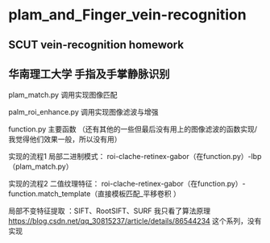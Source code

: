 # plam_and_Finger_vein-recognition
## SCUT vein-recognition homework
## 华南理工大学 手指及手掌静脉识别
plam_match.py 调用实现图像匹配

palm_roi_enhance.py 调用实现图像滤波与增强

function.py 主要函数  （还有其他的一些但最后没有用上的图像滤波的函数实现/我觉得他们效果一般，所以没有用）

实现的流程1  局部二进制模式： roi-clache-retinex-gabor（在function.py）-lbp（plam_match.py） 

实现的流程2  二值纹理特征： roi-clache-retinex-gabor（在function.py）- function.match_template（直接模板匹配_平移卷积 ）

局部不变特征提取 ：SIFT、RootSIFT、SURF 我只看了算法原理 https://blog.csdn.net/qq_30815237/article/details/86544234 这个系列，没有实现

